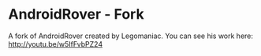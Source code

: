AndroidRover - Fork
===================

A fork of AndroidRover created by Legomaniac. You can see his work here: http://youtu.be/w5IfFvbPZ24


